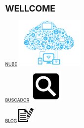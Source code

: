 # WELLCOME

[NUBE](https://ciudaddelabogado.org/index.php/apps/cms_pico/pico/lab) ![](https://github.com/lawyercity/web/blob/master/cloud3.png)  

[BUSCADOR](https://ciudaddelabogado.org:4040) ![](https://github.com/lawyercity/web/blob/master/search.png)  

[BLOG](https://ciudaddelabogado.org/index.php/apps/cms_pico/pico/lab) ![](https://github.com/lawyercity/web/blob/master/blog.png)  
